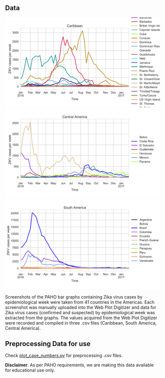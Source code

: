 ## Data

![Caribbean](plots/Caribbean.png)
![Central America](plots/Central_America.png)
![South America](plots/South_America.png)

Screenshots of the PAHO bar graphs containing Zika virus cases by epidemiological week were taken from 41 countries in the Americas. Each screenshot was manually uploaded into the Web Plot Digitizer and data for Zika virus cases (confirmed and suspected) by epidemiological week was extracted from the graphs. The values acquired from the Web Plot Digitizer were recorded and compiled in three .csv files (Caribbean, South America, Central America).

## Preprocessing Data for use

Check [plot_case_numbers.py](scripts/plot_case_numbers.py) for preprocessing .csv files.

**Disclaimer**. As per PAHO requirements, we are making this data available for educational use only.
